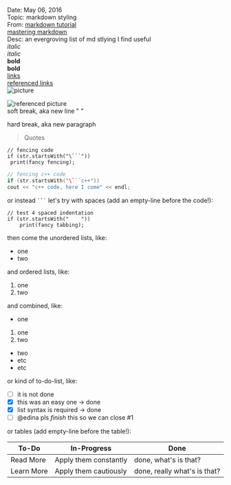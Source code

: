 Date: May 06, 2016  
Topic: markdown styling  
From: [markdown tutorial](http://www.markdowntutorial.com)  
[mastering markdown](https://guides.github.com/features/mastering-markdown/)  
Desc: an evergroving list of md stlying I find useful  
_italic_  
*italic*  
__bold__  
**bold**  
[links](www.google.com)  
[referenced links][ref link]  
![picture](https://camo.githubusercontent.com/ef816bf9a3b2f51e4199e98b438915708da0799f/68747470733a2f2f662e636c6f75642e6769746875622e636f6d2f6173736574732f3535363236382f3430353039362f37393763636361362d613962332d313165322d386437302d3035336562323034306630342e706e67)  

![referenced picture][ref pic link]  
soft break, aka new line "  "  

hard break, aka new paragraph  

>Quotes 

```
// fencing code
if (str.startsWith("\```"))
 print(fancy fencing);
```

```c++
// fencing c++ code
if (str.startsWith("\```c++"))
cout << "c++ code, here I come" << endl;
```

or instead ` ``` ` let's try with spaces (add an empty-line before the code!):  

    // test 4 spaced indentation  
    if (str.startsWith("    "))  
        print(fancy tabbing);  


then come the unordered lists, like:
* one
* two

and ordered lists, like:  
1. one  
2. two  

and combined, like:
* one
 1. one
 2. two
* two
 * etc
 * etc

or kind of to-do-list, like:  
- [ ] it is not done 
- [x] this was an easy one -> done
- [x] list syntax is required -> done
- [ ] @edina pls _finish_ this so we can close #1 

or tables (add empty-line before the table!): 

To-Do | In-Progress | Done  
------|------------|------  
Read More | Apply them constantly | done, what's is that?  
Learn More | Apply them cautiously | done, really what's is that?  

[ref link]: www.github.com  
[ref pic link]: https://camo.githubusercontent.com/ef816bf9a3b2f51e4199e98b438915708da0799f/68747470733a2f2f662e636c6f75642e6769746875622e636f6d2f6173736574732f3535363236382f3430353039362f37393763636361362d613962332d313165322d386437302d3035336562323034306630342e706e67

